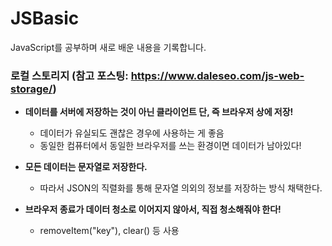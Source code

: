 # JSBasic
JavaScript를 공부하며 새로 배운 내용을 기록합니다. 
<br>

### 로컬 스토리지 (참고 포스팅: https://www.daleseo.com/js-web-storage/)
- __데이터를 서버에 저장하는 것이 아닌 클라이언트 단, 즉 브라우저 상에 저장!__
  - 데이터가 유실되도 괜찮은 경우에 사용하는 게 좋음
  - 동일한 컴퓨터에서 동일한 브라우저를 쓰는 환경이면 데이터가 남아있다!
  
- __모든 데이터는 문자열로 저장한다.__
  - 따라서 JSON의 직렬화를 통해 문자열 의외의 정보를 저장하는 방식 채택한다. 
  
- __브라우저 종료가 데이터 청소로 이어지지 않아서, 직접 청소해줘야 한다!__
  - removeItem("key"), clear() 등 사용
